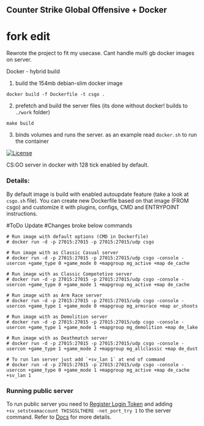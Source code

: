 ## Counter Strike Global Offensive + Docker

# fork edit

Rewrote the project to fit my usecase. Cant handle multi gb docker images on server.

Docker - hybrid build
1) build the 154mb debian-slim docker image
```shell
docker build -f Dockerfile -t csgo .
```
2) prefetch and build the server files (its done without docker! builds to `./work` folder)
```shell
make build
```
3) binds volumes and runs the server.
as an example read `docker.sh` to run the container


[![License](http://img.shields.io/:license-mit-blue.svg)](https://github.com/Marc0z/docker-csgo-server/blob/master/LICENSE.md)

CS:GO server in docker with 128 tick enabled by default.

### Details:
By default image is build with enabled autoupdate feature (take a look at `csgo.sh` file).
You can create new Dockerfile based on that image (FROM csgo) and customize it with plugins, configs, CMD and ENTRYPOINT instructions.

#ToDo Update
#Changes broke below commands

```shell
# Run image with default options (CMD in Dockerfile)
# docker run -d -p 27015:27015 -p 27015:27015/udp csgo

# Run image with as Classic Casual server
# docker run -d -p 27015:27015 -p 27015:27015/udp csgo -console -usercon +game_type 0 +game_mode 0 +mapgroup mg_active +map de_cache

# Run image with as Classic Competetive server
# docker run -d -p 27015:27015 -p 27015:27015/udp csgo -console -usercon +game_type 0 +game_mode 1 +mapgroup mg_active +map de_cache

# Run image with as Arm Race server
# docker run -d -p 27015:27015 -p 27015:27015/udp csgo -console -usercon +game_type 1 +game_mode 0 +mapgroup mg_armsrace +map ar_shoots

# Run image with as Demolition server
# docker run -d -p 27015:27015 -p 27015:27015/udp csgo -console -usercon +game_type 1 +game_mode 1 +mapgroup mg_demolition +map de_lake

# Run image with as Deathmatch server
# docker run -d -p 27015:27015 -p 27015:27015/udp csgo -console -usercon +game_type 1 +game_mode 2 +mapgroup mg_allclassic +map de_dust

# To run lan server just add `+sv_lan 1` at end of command
# docker run -d -p 27015:27015 -p 27015:27015/udp csgo -console -usercon +game_type 0 +game_mode 1 +mapgroup mg_active +map de_cache +sv_lan 1
```

### Running public server

To run public server you need to [Register Login Token](http://steamcommunity.com/dev/managegameservers) and adding `+sv_setsteamaccount THISGSLTHERE -net_port_try 1` to the server command.
Refer to [Docs](https://developer.valvesoftware.com/wiki/Counter-Strike:_Global_Offensive_Dedicated_Servers#Registering_Game_Server_Login_Token) for more details.
